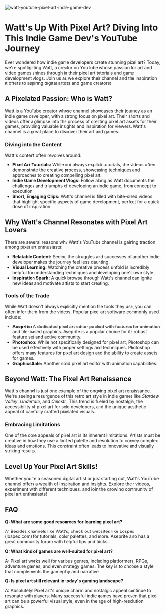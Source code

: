 ![watt-youtube-pixel-art-indie-game-dev](https://images.pexels.com/photos/7269450/pexels-photo-7269450.jpeg?auto=compress&cs=tinysrgb&fit=crop&h=627&w=1200)

# Watt's Up With Pixel Art? Diving Into This Indie Game Dev's YouTube Journey

Ever wondered how indie game developers create stunning pixel art? Today, we're spotlighting Watt, a creator on YouTube whose passion for art and video games shines through in their pixel art tutorials and game development vlogs. Join us as we explore their channel and the inspiration it offers to aspiring digital artists and game creators!

## A Pixelated Passion: Who is Watt?

Watt is a YouTube creator whose channel showcases their journey as an indie game developer, with a strong focus on pixel art. Their shorts and videos offer a glimpse into the process of creating pixel art assets for their games, providing valuable insights and inspiration for viewers. Watt's channel is a great place to discover their art and games.

### Diving into the Content

Watt's content often revolves around:

*   **Pixel Art Tutorials:** While not always explicit tutorials, the videos often demonstrate the creative process, showcasing techniques and approaches to creating compelling pixel art.
*   **Indie Game Development Vlogs:** Follow along as Watt documents the challenges and triumphs of developing an indie game, from concept to execution.
*   **Short, Engaging Clips:** Watt's channel is filled with bite-sized videos that highlight specific aspects of game development, perfect for a quick dose of inspiration.

## Why Watt's Channel Resonates with Pixel Art Lovers

There are several reasons why Watt's YouTube channel is gaining traction among pixel art enthusiasts:

*   **Relatable Content:** Seeing the struggles and successes of another indie developer makes the journey feel less daunting.
*   **Visual Learning:** Watching the creative process unfold is incredibly helpful for understanding techniques and developing one's own style.
*   **Inspiration Spark:** A quick browse through Watt's channel can ignite new ideas and motivate artists to start creating.

### Tools of the Trade

While Watt doesn't always explicitly mention the tools they use, you can often infer them from the videos. Popular pixel art software commonly used include:

*   **Aseprite:** A dedicated pixel art editor packed with features for animation and tile-based graphics. Aseprite is a popular choice for its robust feature set and active community.
*   **Photoshop:** While not specifically designed for pixel art, Photoshop can be used effectively with proper settings and techniques. Photoshop offers many features for pixel art design and the ability to create assets for games.
*   **GraphicsGale:** Another solid pixel art editor with animation capabilities.

## Beyond Watt: The Pixel Art Renaissance

Watt's channel is just one example of the ongoing pixel art renaissance. We're seeing a resurgence of this retro art style in indie games like *Stardew Valley*, *Undertale*, and *Celeste*. This trend is fueled by nostalgia, the accessibility of pixel art for solo developers, and the unique aesthetic appeal of carefully crafted pixelated visuals.

### Embracing Limitations

One of the core appeals of pixel art is its inherent limitations. Artists must be creative in how they use a limited palette and resolution to convey complex ideas and emotions. This constraint often leads to innovative and visually striking results.

## Level Up Your Pixel Art Skills!

Whether you're a seasoned digital artist or just starting out, Watt's YouTube channel offers a wealth of inspiration and insights. Explore their videos, experiment with different techniques, and join the growing community of pixel art enthusiasts!

## FAQ

**Q: What are some good resources for learning pixel art?**

A: Besides channels like Watt's, check out websites like Lospec (lospec.com) for tutorials, color palettes, and more. Aseprite also has a great community forum with helpful tips and tricks.

**Q: What kind of games are well-suited for pixel art?**

A: Pixel art works well for various genres, including platformers, RPGs, adventure games, and even strategy games. The key is to choose a style that complements the gameplay and narrative.

**Q: Is pixel art still relevant in today's gaming landscape?**

A: Absolutely! Pixel art's unique charm and nostalgic appeal continue to resonate with players. Many successful indie games have proven that pixel art can be a powerful visual style, even in the age of high-resolution graphics.